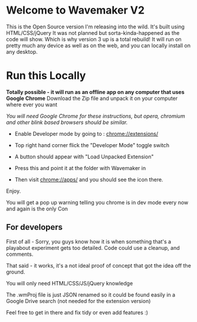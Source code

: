 # Welcome to Wavemaker V2

This is the Open Source version I'm releasing into the wild. It's built using HTML/CSS/jQuery
It was not planned but sorta-kinda-happened as the code will show. Which is why version 3 up is a total rebuild!
It will run on pretty much any device as well as on the web, and you can locally install on any desktop.

# Run this Locally

**Totally possible - it will run as an offline app on any computer that uses  Google Chrome**
Download the Zip file and unpack it on your computer where ever you want

*You will need Google Chrome for these instructions, but opera, chromium and other blink based browsers should be similar.*

- Enable Developer mode by going to  : [chrome://extensions/](chrome://extensions/)

- Top right hand corner flick the "Developer Mode" toggle switch

- A button should appear with "Load Unpacked Extension"

- Press this and point it at the folder with Wavemaker in

- Then visit [chrome://apps/](chrome://apps/) and you should see the icon there.


Enjoy.

You will get a pop up warning telling you chrome is in dev mode every now and again is the only Con

## For developers

First of all - Sorry, you guys know how it is when something that's a playabout experiment gets too detailed. Code could use a cleanup, and comments. 

That said - it works, it's a not ideal proof of concept that got the idea off the ground.

You will only need HTML/CSS/JS/jQuery knowledge

The .wmProj file is just JSON renamed so it could be found easily in a Google Drive search (not needed for the extension version)

Feel free to get in there and fix tidy or even add features :)




